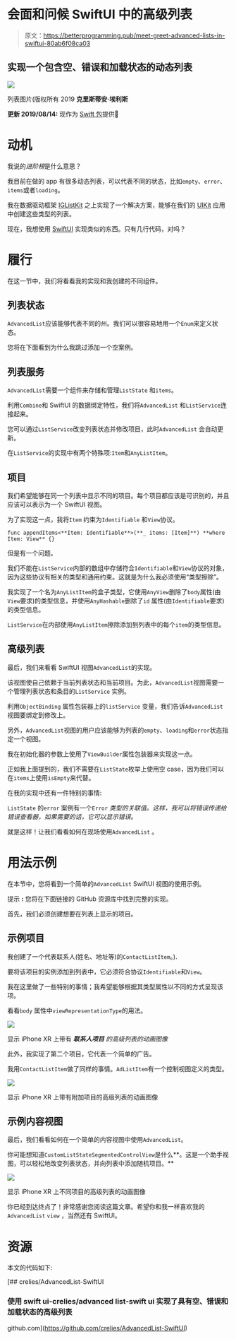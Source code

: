 # 会面和问候 SwiftUI 中的高级列表

> 原文：<https://betterprogramming.pub/meet-greet-advanced-lists-in-swiftui-80ab6f08ca03>

## 实现一个包含空、错误和加载状态的动态列表

![](img/f612d93c6495128a1bb7d63dbe667c5b.png)

列表图片(版权所有 2019 **克里斯蒂安·埃利斯**

**更新 2019/08/14:** 现作为 [Swift 包](https://github.com/crelies/AdvancedList)提供🚀

# 动机

我说的*进阶榜*是什么意思？

我目前在做的 app 有很多动态列表，可以代表不同的状态，比如`empty`、`error`、`items`或者`loading`。

我在数据驱动框架 [IGListKit](https://github.com/Instagram/IGListKit) 之上实现了一个解决方案，能够在我们的 [UIKit](https://getuikit.com/) 应用中创建这些类型的列表。

现在，我想使用 [SwiftUI](https://developer.apple.com/xcode/swiftui/) 实现类似的东西。只有几行代码，对吗？

# 履行

在这一节中，我们将看看我的实现和我创建的不同组件。

## 列表状态

`AdvancedList`应该能够代表不同的州。我们可以很容易地用一个`Enum`来定义状态。

您将在下面看到为什么我跳过添加一个空案例。

## 列表服务

`AdvancedList`需要一个组件来存储和管理`ListState` 和`items`。

利用`Combine`和 SwiftUI 的数据绑定特性，我们将`AdvancedList` 和`ListService`连接起来。

您可以通过`ListService`改变列表状态并修改项目，此时`AdvancedList` 会自动更新。

在`ListService`的实现中有两个特殊项:`Item`和`AnyListItem`。

## 项目

我们希望能够在同一个列表中显示不同的项目。每个项目都应该是可识别的，并且应该可以表示为一个 SwiftUI 视图。

为了实现这一点，我将`Item` 约束为`Identifiable` 和`View`协议。

```
func appendItems<**Item: Identifiable**>(**_ items: [Item]**) **where Item: View** {}
```

但是有一个问题。

我们不能在`ListService`内部的数组中存储符合`Identifiable`和`View`协议的对象，因为这些协议有相关的类型和通用约束。这就是为什么我必须使用“类型擦除”。

我实现了一个名为`AnyListItem`的盒子类型，它使用`AnyView`删除了`body`属性(由`View`要求)的类型信息，并使用`AnyHashable`删除了`id` 属性(由`Identifiable`要求)的类型信息。

`ListService`在内部使用`AnyListItem`擦除添加到列表中的每个`item`的类型信息。

## 高级列表

最后，我们来看看 SwiftUI 视图`AdvancedList`的实现。

该视图使自己依赖于当前列表状态和当前项目。为此，`AdvancedList`视图需要一个管理列表状态和条目的`ListService` 实例。

利用`ObjectBinding` 属性包装器上的`listService` 变量，我们告诉`AdvancedList` 视图要绑定到修改上。

另外，`AdvancedList`视图的用户应该能够为列表的`empty`、`loading`和`error`状态指定一个视图。

我在初始化器的参数上使用了`ViewBuilder`属性包装器来实现这一点。

正如我上面提到的，我们不需要在`ListState`枚举上使用空 case，因为我们可以在`items`上使用`isEmpty`来代替。

在我的实现中还有一件特别的事情:

`ListState` 的`error` 案例有一个`Error` *类型的关联值。这样，我可以将错误传递给错误查看器，如果需要的话，它可以显示错误。*

就是这样！让我们看看如何在现场使用`AdvancedList` 。

# 用法示例

在本节中，您将看到一个简单的`AdvancedList` SwiftUI 视图的使用示例。

提示 **:** 您将在下面链接的 GitHub 资源库中找到完整的实现。

首先，我们必须创建想要在列表上显示的项目。

## 示例项目

我创建了一个代表联系人(姓名、地址等)的`ContactListItem`。).

要将该项目的实例添加到列表中，它必须符合协议`Identifiable`和`View`。

我在这里做了一些特别的事情；我希望能够根据其类型属性以不同的方式呈现该项。

看看`body` 属性中`viewRepresentationType`的用法。

![](img/393134fd701b1a6308bab081b2568d9b.png)

显示 iPhone XR 上带有 ***联系人项目*** *的高级列表的动画图像*

此外，我实现了第二个项目，它代表一个简单的广告。

我用`ContactListItem`做了同样的事情。`AdListItem`有一个控制视图定义的类型。

![](img/e9a3ca9e8227e886ca24ffd2d4eaf5e8.png)

显示 iPhone XR 上带有附加项目的高级列表的动画图像

## 示例内容视图

最后，我们看看如何在一个简单的内容视图中使用`AdvancedList`。

你可能想知道`CustomListStateSegmentedControlView`是什么**。这是一个助手视图，可以轻松地改变列表状态，并向列表中添加随机项目。**

![](img/c10f05402e9276c38adc5b61136bf1c7.png)

显示 iPhone XR 上不同项目的高级列表的动画图像

你已经到达终点了！非常感谢您阅读这篇文章。希望你和我一样喜欢我的`AdvancedList` `view` ，当然还有 SwiftUI。

# 资源

本文的代码如下:

[](https://github.com/crelies/AdvancedList-SwiftUI) [## crelies/AdvancedList-SwiftUI

### 使用 swift ui-crelies/advanced list-swift ui 实现了具有空、错误和加载状态的高级列表

github.com](https://github.com/crelies/AdvancedList-SwiftUI)